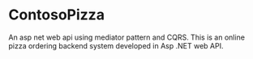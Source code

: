 # ContosoPizza
An asp net web api using mediator pattern and CQRS. This is an online pizza ordering backend system developed in Asp .NET web API.
